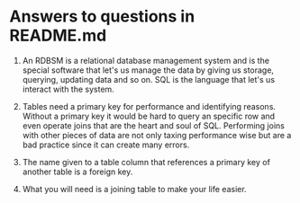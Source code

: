 # Answers to questions in README.md

1. An RDBSM  is a relational database management system and is the special software that let's us manage the data by giving us storage, querying, updating data and so on. SQL is the language that let's us interact with the system.

2. Tables need a primary key for performance and identifying reasons. Without a primary key it would be hard to query an specific row and even operate joins that are the heart and soul of SQL. Performing joins with other pieces of data are not only taxing performance wise but are a bad practice since it can create many errors.

3. The name given to a table column that references a primary key of another table is a foreign key.

4. What you will need is a joining table to make your life easier.

